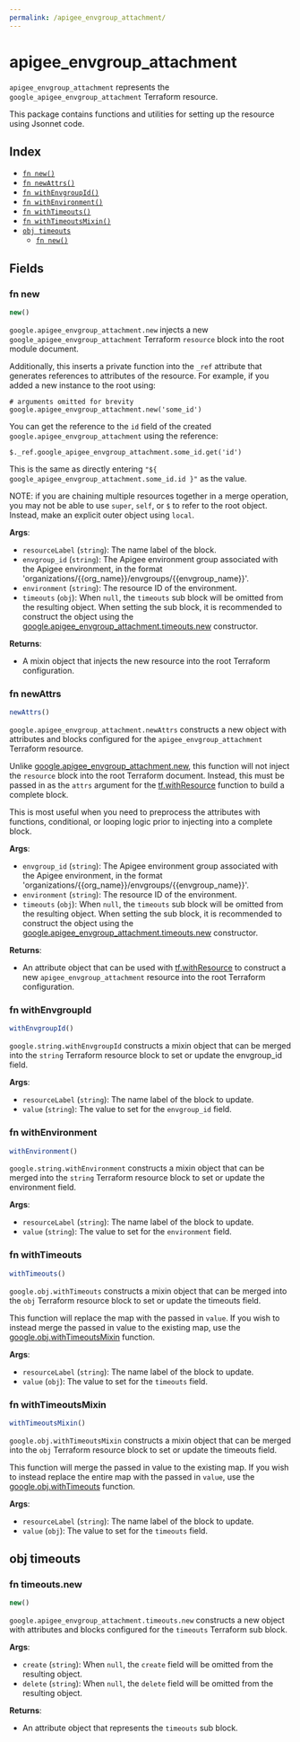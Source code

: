 ```yaml
---
permalink: /apigee_envgroup_attachment/
---
```


# apigee_envgroup_attachment

`apigee_envgroup_attachment` represents the `google_apigee_envgroup_attachment` Terraform resource.



This package contains functions and utilities for setting up the resource using Jsonnet code.


## Index

* [`fn new()`](#fn-new)
* [`fn newAttrs()`](#fn-newattrs)
* [`fn withEnvgroupId()`](#fn-withenvgroupid)
* [`fn withEnvironment()`](#fn-withenvironment)
* [`fn withTimeouts()`](#fn-withtimeouts)
* [`fn withTimeoutsMixin()`](#fn-withtimeoutsmixin)
* [`obj timeouts`](#obj-timeouts)
  * [`fn new()`](#fn-timeoutsnew)

## Fields

### fn new

```ts
new()
```


`google.apigee_envgroup_attachment.new` injects a new `google_apigee_envgroup_attachment` Terraform `resource`
block into the root module document.

Additionally, this inserts a private function into the `_ref` attribute that generates references to attributes of the
resource. For example, if you added a new instance to the root using:

    # arguments omitted for brevity
    google.apigee_envgroup_attachment.new('some_id')

You can get the reference to the `id` field of the created `google.apigee_envgroup_attachment` using the reference:

    $._ref.google_apigee_envgroup_attachment.some_id.get('id')

This is the same as directly entering `"${ google_apigee_envgroup_attachment.some_id.id }"` as the value.

NOTE: if you are chaining multiple resources together in a merge operation, you may not be able to use `super`, `self`,
or `$` to refer to the root object. Instead, make an explicit outer object using `local`.

**Args**:
  - `resourceLabel` (`string`): The name label of the block.
  - `envgroup_id` (`string`): The Apigee environment group associated with the Apigee environment,
in the format &#39;organizations/{{org_name}}/envgroups/{{envgroup_name}}&#39;.
  - `environment` (`string`): The resource ID of the environment.
  - `timeouts` (`obj`):  When `null`, the `timeouts` sub block will be omitted from the resulting object. When setting the sub block, it is recommended to construct the object using the [google.apigee_envgroup_attachment.timeouts.new](#fn-apigee_envgroup_attachmenttimeoutsnew) constructor.

**Returns**:
- A mixin object that injects the new resource into the root Terraform configuration.


### fn newAttrs

```ts
newAttrs()
```


`google.apigee_envgroup_attachment.newAttrs` constructs a new object with attributes and blocks configured for the `apigee_envgroup_attachment`
Terraform resource.

Unlike [google.apigee_envgroup_attachment.new](#fn-apigee_envgroup_attachmentnew), this function will not inject the `resource`
block into the root Terraform document. Instead, this must be passed in as the `attrs` argument for the
[tf.withResource](https://github.com/tf-libsonnet/core/tree/main/docs#fn-withresource) function to build a complete block.

This is most useful when you need to preprocess the attributes with functions, conditional, or looping logic prior to
injecting into a complete block.

**Args**:
  - `envgroup_id` (`string`): The Apigee environment group associated with the Apigee environment,
in the format &#39;organizations/{{org_name}}/envgroups/{{envgroup_name}}&#39;.
  - `environment` (`string`): The resource ID of the environment.
  - `timeouts` (`obj`):  When `null`, the `timeouts` sub block will be omitted from the resulting object. When setting the sub block, it is recommended to construct the object using the [google.apigee_envgroup_attachment.timeouts.new](#fn-apigee_envgroup_attachmenttimeoutsnew) constructor.

**Returns**:
  - An attribute object that can be used with [tf.withResource](https://github.com/tf-libsonnet/core/tree/main/docs#fn-withresource) to construct a new `apigee_envgroup_attachment` resource into the root Terraform configuration.


### fn withEnvgroupId

```ts
withEnvgroupId()
```

`google.string.withEnvgroupId` constructs a mixin object that can be merged into the `string`
Terraform resource block to set or update the envgroup_id field.



**Args**:
  - `resourceLabel` (`string`): The name label of the block to update.
  - `value` (`string`): The value to set for the `envgroup_id` field.


### fn withEnvironment

```ts
withEnvironment()
```

`google.string.withEnvironment` constructs a mixin object that can be merged into the `string`
Terraform resource block to set or update the environment field.



**Args**:
  - `resourceLabel` (`string`): The name label of the block to update.
  - `value` (`string`): The value to set for the `environment` field.


### fn withTimeouts

```ts
withTimeouts()
```

`google.obj.withTimeouts` constructs a mixin object that can be merged into the `obj`
Terraform resource block to set or update the timeouts field.

This function will replace the map with the passed in `value`. If you wish to instead merge the
passed in value to the existing map, use the [google.obj.withTimeoutsMixin](TODO) function.

**Args**:
  - `resourceLabel` (`string`): The name label of the block to update.
  - `value` (`obj`): The value to set for the `timeouts` field.


### fn withTimeoutsMixin

```ts
withTimeoutsMixin()
```

`google.obj.withTimeoutsMixin` constructs a mixin object that can be merged into the `obj`
Terraform resource block to set or update the timeouts field.

This function will merge the passed in value to the existing map. If you wish
to instead replace the entire map with the passed in `value`, use the [google.obj.withTimeouts](TODO)
function.


**Args**:
  - `resourceLabel` (`string`): The name label of the block to update.
  - `value` (`obj`): The value to set for the `timeouts` field.


## obj timeouts



### fn timeouts.new

```ts
new()
```


`google.apigee_envgroup_attachment.timeouts.new` constructs a new object with attributes and blocks configured for the `timeouts`
Terraform sub block.



**Args**:
  - `create` (`string`):  When `null`, the `create` field will be omitted from the resulting object.
  - `delete` (`string`):  When `null`, the `delete` field will be omitted from the resulting object.

**Returns**:
  - An attribute object that represents the `timeouts` sub block.
